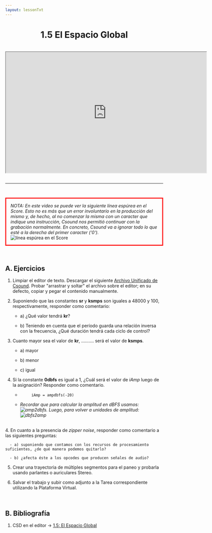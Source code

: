 ```yaml
---
layout: lessonTxt
---
```


# <center>1.5 El Espacio Global</center>

<br>
<div class="video-container">
<iframe src="https://docs.google.com/file/d/1XNMI9zR0k2AO2P3hV-bW9KvYjNdR8xQv/preview" width="640" height="385" allowfullscreen="true"></iframe>
</div>
<br>
<hr>
<br>

<p style="border:3px; border-style:solid; border-color:#FF0000; padding: 1em;"><i>NOTA: En este video se puede ver la siguiente línea espúrea en el Score. Esto no es más que un error involuntario en la producción del mismo y, de hecho, al no comenzar la misma con un caracter que indique una instrucción, Csound nos permitió continuar con la grabación normalmente. En concreto, Csound va a ignorar todo lo que esté a la derecha del primer caracter ('0').</i>
<img style="display: block;margin-left: auto;margin-right: auto" src="{{site.baseurl}}/lessons/sintesis_aditiva/chapter1/1.1.5/error_score.png" alt="línea espúrea en el Score"></p>
<br>

## A. Ejercicios



1. Limpiar el editor de texto. Descargar el siguiente <a href="{{site.baseurl}}/lessons/sintesis_aditiva/chapter1/1.1.5/Ejercicio_5.csd">Archivo Unificado de Csound</a>. Probar "arrastrar y soltar" el archivo sobre el editor; en su defecto, copiar y pegar el contenido manualmente.

2. Suponiendo que las constantes <b>sr</b> y <b>ksmps</b> son iguales a 48000 y 100, respectivamente, responder como comentario:
 
      - a) ¿Qué valor tendrá <b>kr</b>?

      - b) Teniendo en cuenta que el período guarda una relación inversa con la frecuencia, ¿Qué duración tendrá cada ciclo de control?
      

3. Cuanto mayor sea el valor de <b>kr</b>, .......... será el valor de <b>ksmps</b>.

      - a) mayor

      - b) menor

      - c) igual
      
      
3. Si la constante <b>0dbfs</b> es igual a 1, ¿Cuál será el valor de <i>iAmp</i> luego de la asignación? Responder como comentario.

      - `     iAmp = ampdbfs(-20)`
      
      - <i>Recordar que para calcular la amplitud en dBFS usamos: <img src="{{site.baseurl}}/lessons/sintesis_aditiva/chapter1/1.1.5/dbfsamp.png" alt="amp2dbfs">. Luego, para volver a unidades de amplitud: <img src="{{site.baseurl}}/lessons/sintesis_aditiva/chapter1/1.1.5/ampdbfs.png" alt="dbfs2amp"></i>

<br>
4. En cuanto a la presencia de <i>zipper noise</i>, responder como comentario a las siguientes preguntas:

      - a) suponiendo que contamos con los recursos de procesamiento suficientes, ¿de qué manera podemos quitarlo?

      - b) ¿afecta éste a los opcodes que producen señales de audio?

       

5. Crear una trayectoria de múltiples segmentos para el paneo y probarla usando parlantes o auriculares Stereo.

6. Salvar el trabajo y subir como adjunto a la Tarea correspondiente utilizando la Plataforma Virtual.

<br>

## B. Bibliografía

1. CSD en el editor -> <a href="{{site.baseurl}}/lessons/sintesis_aditiva/chapter1/1.1.5/1.1.5.csd">1.5: El Espacio Global</a>

<br>
